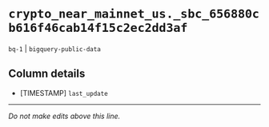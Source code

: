 # `crypto_near_mainnet_us._sbc_656880cb616f46cab14f15c2ec2dd3af`
`bq-1` | `bigquery-public-data`

## Column details
* [TIMESTAMP] `last_update`

-------------------------------------------------------------------------------
*Do not make edits above this line.*
